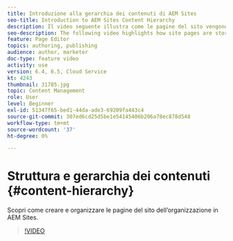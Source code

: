 ```yaml
---
title: Introduzione alla gerarchia dei contenuti di AEM Sites
seo-title: Introduction to AEM Sites Content Hierarchy
description: Il video seguente illustra come le pagine del sito vengono memorizzate in AEM per la tua organizzazione.
seo-description: The following video highlights how site pages are stored within AEM for your organization.
feature: Page Editor
topics: authoring, publishing
audience: author, marketer
doc-type: feature video
activity: use
version: 6.4, 6.5, Cloud Service
kt: 4243
thumbnail: 31785.jpg
topic: Content Management
role: User
level: Beginner
exl-id: 51347f65-bed1-44da-ade3-69209fa443c4
source-git-commit: 307ed6cd25d5be1e54145406b206a78ec878d548
workflow-type: tm+mt
source-wordcount: '37'
ht-degree: 0%

---
```


# Struttura e gerarchia dei contenuti {#content-hierarchy}

Scopri come creare e organizzare le pagine del sito dell’organizzazione in AEM Sites.

>[!VIDEO](https://video.tv.adobe.com/v/31785?quality=12&learn=on)
